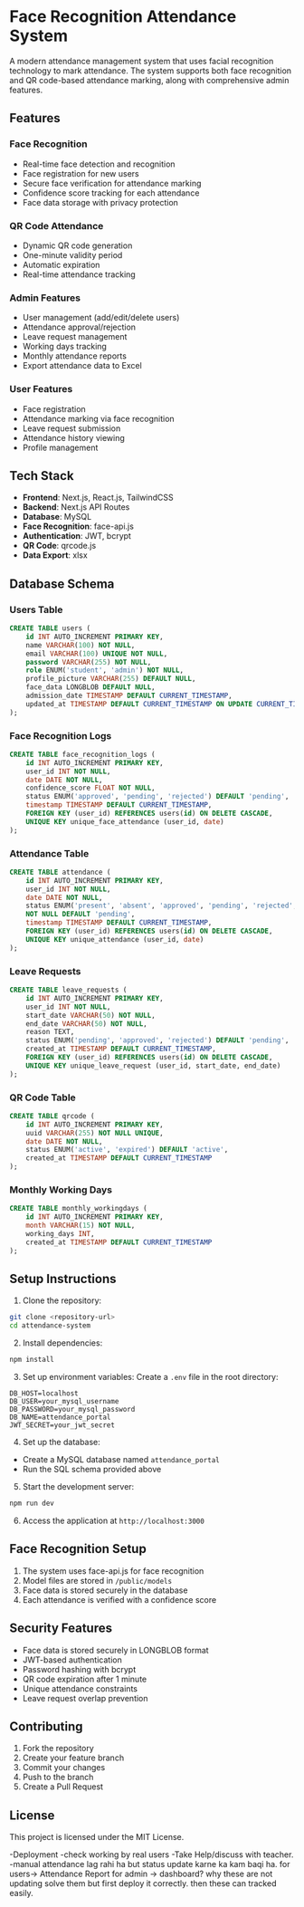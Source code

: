# Face Recognition Attendance System

A modern attendance management system that uses facial recognition technology to mark attendance. The system supports both face recognition and QR code-based attendance marking, along with comprehensive admin features.

## Features

### Face Recognition
- Real-time face detection and recognition
- Face registration for new users
- Secure face verification for attendance marking
- Confidence score tracking for each attendance
- Face data storage with privacy protection

### QR Code Attendance
- Dynamic QR code generation
- One-minute validity period
- Automatic expiration
- Real-time attendance tracking

### Admin Features
- User management (add/edit/delete users)
- Attendance approval/rejection
- Leave request management
- Working days tracking
- Monthly attendance reports
- Export attendance data to Excel

### User Features
- Face registration
- Attendance marking via face recognition
- Leave request submission
- Attendance history viewing
- Profile management

## Tech Stack

- **Frontend**: Next.js, React.js, TailwindCSS
- **Backend**: Next.js API Routes
- **Database**: MySQL
- **Face Recognition**: face-api.js
- **Authentication**: JWT, bcrypt
- **QR Code**: qrcode.js
- **Data Export**: xlsx

## Database Schema

### Users Table
```sql
CREATE TABLE users (
    id INT AUTO_INCREMENT PRIMARY KEY,
    name VARCHAR(100) NOT NULL,
    email VARCHAR(100) UNIQUE NOT NULL,
    password VARCHAR(255) NOT NULL,
    role ENUM('student', 'admin') NOT NULL,
    profile_picture VARCHAR(255) DEFAULT NULL,
    face_data LONGBLOB DEFAULT NULL,
    admission_date TIMESTAMP DEFAULT CURRENT_TIMESTAMP,
    updated_at TIMESTAMP DEFAULT CURRENT_TIMESTAMP ON UPDATE CURRENT_TIMESTAMP
);
```

### Face Recognition Logs
```sql
CREATE TABLE face_recognition_logs (
    id INT AUTO_INCREMENT PRIMARY KEY,
    user_id INT NOT NULL,
    date DATE NOT NULL,
    confidence_score FLOAT NOT NULL,
    status ENUM('approved', 'pending', 'rejected') DEFAULT 'pending',
    timestamp TIMESTAMP DEFAULT CURRENT_TIMESTAMP,
    FOREIGN KEY (user_id) REFERENCES users(id) ON DELETE CASCADE,
    UNIQUE KEY unique_face_attendance (user_id, date)
);
```

### Attendance Table
```sql
CREATE TABLE attendance (
    id INT AUTO_INCREMENT PRIMARY KEY,
    user_id INT NOT NULL,
    date DATE NOT NULL,
    status ENUM('present', 'absent', 'approved', 'pending', 'rejected', 'latePending', 'late') 
    NOT NULL DEFAULT 'pending',
    timestamp TIMESTAMP DEFAULT CURRENT_TIMESTAMP,
    FOREIGN KEY (user_id) REFERENCES users(id) ON DELETE CASCADE,
    UNIQUE KEY unique_attendance (user_id, date)
);
```

### Leave Requests
```sql
CREATE TABLE leave_requests (
    id INT AUTO_INCREMENT PRIMARY KEY,
    user_id INT NOT NULL,
    start_date VARCHAR(50) NOT NULL,
    end_date VARCHAR(50) NOT NULL,
    reason TEXT,
    status ENUM('pending', 'approved', 'rejected') DEFAULT 'pending',
    created_at TIMESTAMP DEFAULT CURRENT_TIMESTAMP,
    FOREIGN KEY (user_id) REFERENCES users(id) ON DELETE CASCADE,
    UNIQUE KEY unique_leave_request (user_id, start_date, end_date)
);
```

### QR Code Table
```sql
CREATE TABLE qrcode (
    id INT AUTO_INCREMENT PRIMARY KEY,
    uuid VARCHAR(255) NOT NULL UNIQUE,
    date DATE NOT NULL,
    status ENUM('active', 'expired') DEFAULT 'active',
    created_at TIMESTAMP DEFAULT CURRENT_TIMESTAMP
);
```

### Monthly Working Days
```sql
CREATE TABLE monthly_workingdays (
    id INT AUTO_INCREMENT PRIMARY KEY,
    month VARCHAR(15) NOT NULL,
    working_days INT,
    created_at TIMESTAMP DEFAULT CURRENT_TIMESTAMP
);
```

## Setup Instructions

1. Clone the repository:
```bash
git clone <repository-url>
cd attendance-system
```

2. Install dependencies:
```bash
npm install
```

3. Set up environment variables:
Create a `.env` file in the root directory:
```
DB_HOST=localhost
DB_USER=your_mysql_username
DB_PASSWORD=your_mysql_password
DB_NAME=attendance_portal
JWT_SECRET=your_jwt_secret
```

4. Set up the database:
- Create a MySQL database named `attendance_portal`
- Run the SQL schema provided above

5. Start the development server:
```bash
npm run dev
```

6. Access the application at `http://localhost:3000`

## Face Recognition Setup

1. The system uses face-api.js for face recognition
2. Model files are stored in `/public/models`
3. Face data is stored securely in the database
4. Each attendance is verified with a confidence score

## Security Features

- Face data is stored securely in LONGBLOB format
- JWT-based authentication
- Password hashing with bcrypt
- QR code expiration after 1 minute
- Unique attendance constraints
- Leave request overlap prevention

## Contributing

1. Fork the repository
2. Create your feature branch
3. Commit your changes
4. Push to the branch
5. Create a Pull Request

## License

This project is licensed under the MIT License.

<!-- Remaining Tasks -->

-Deployment
-check working by real users
-Take Help/discuss with teacher. 
-manual attendance lag rahi ha but status update karne ka kam baqi ha. for users-> Attendance Report 
 for admin -> dashboard? why these are not updating solve them but first deploy it correctly. then these can 
 tracked easily. 


